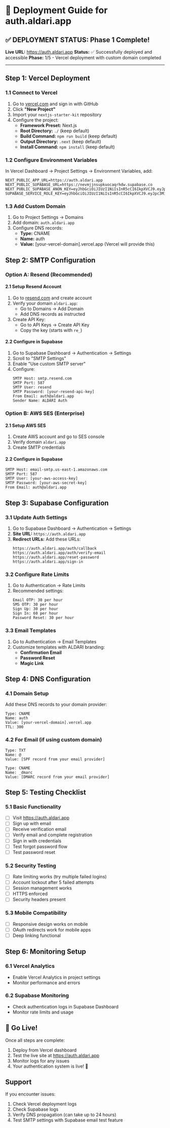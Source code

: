 # 🚀 Deployment Guide for auth.aldari.app

## ✅ DEPLOYMENT STATUS: Phase 1 Complete!

**Live URL:** https://auth.aldari.app
**Status:** ✅ Successfully deployed and accessible
**Phase:** 1/5 - Vercel deployment with custom domain completed

---

## Step 1: Vercel Deployment

### 1.1 Connect to Vercel
1. Go to [vercel.com](https://vercel.com) and sign in with GitHub
2. Click **"New Project"**
3. Import your `nextjs-starter-kit` repository
4. Configure the project:
   - **Framework Preset:** Next.js
   - **Root Directory:** `./` (keep default)
   - **Build Command:** `npm run build` (keep default)
   - **Output Directory:** `.next` (keep default)
   - **Install Command:** `npm install` (keep default)

### 1.2 Configure Environment Variables
In Vercel Dashboard → Project Settings → Environment Variables, add:

```env
NEXT_PUBLIC_APP_URL=https://auth.aldari.app
NEXT_PUBLIC_SUPABASE_URL=https://nevmjjnsupkuocaqrhdw.supabase.co
NEXT_PUBLIC_SUPABASE_ANON_KEY=eyJhbGciOiJIUzI1NiIsInR5cCI6IkpXVCJ9.eyJpc3MiOiJzdXBhYmFzZSIsInJlZiI6Im5ldm1qam5zdXBrdW9jYXFyaGR3Iiwicm9sZSI6ImFub24iLCJpYXQiOjE3NDc1ODYwMzEsImV4cCI6MjA2MzE2MjAzMX0.x_IWY_bdgVD9HGwR0RwcRuQ6sJxkFeO7tsRtJJtN4JQ
SUPABASE_SERVICE_ROLE_KEY=eyJhbGciOiJIUzI1NiIsInR5cCI6IkpXVCJ9.eyJpc3MiOiJzdXBhYmFzZSIsInJlZiI6Im5ldm1qam5zdXBrdW9jYXFyaGR3Iiwicm9sZSI6InNlcnZpY2Vfcm9sZSIsImlhdCI6MTc0NzU4NjAzMSwiZXhwIjoyMDYzMTYyMDMxfQ.U1hflreyyhguWW_xBGAXDfD_8DbOfZ11mJNoTA9vGpU
```

### 1.3 Add Custom Domain
1. Go to Project Settings → Domains
2. Add domain: `auth.aldari.app`
3. Configure DNS records:
   - **Type:** CNAME
   - **Name:** auth
   - **Value:** [your-vercel-domain].vercel.app (Vercel will provide this)

## Step 2: SMTP Configuration

### Option A: Resend (Recommended)

#### 2.1 Setup Resend Account
1. Go to [resend.com](https://resend.com) and create account
2. Verify your domain `aldari.app`:
   - Go to Domains → Add Domain
   - Add DNS records as instructed
3. Create API Key:
   - Go to API Keys → Create API Key
   - Copy the key (starts with `re_`)

#### 2.2 Configure in Supabase
1. Go to Supabase Dashboard → Authentication → Settings
2. Scroll to "SMTP Settings"
3. Enable "Use custom SMTP server"
4. Configure:
   ```
   SMTP Host: smtp.resend.com
   SMTP Port: 587
   SMTP User: resend
   SMTP Password: [your-resend-api-key]
   From Email: auth@aldari.app
   Sender Name: ALDARI Auth
   ```

### Option B: AWS SES (Enterprise)

#### 2.1 Setup AWS SES
1. Create AWS account and go to SES console
2. Verify domain `aldari.app`
3. Create SMTP credentials

#### 2.2 Configure in Supabase
```
SMTP Host: email-smtp.us-east-1.amazonaws.com
SMTP Port: 587
SMTP User: [your-aws-access-key]
SMTP Password: [your-aws-secret-key]
From Email: auth@aldari.app
```

## Step 3: Supabase Configuration

### 3.1 Update Auth Settings
1. Go to Supabase Dashboard → Authentication → Settings
2. **Site URL:** `https://auth.aldari.app`
3. **Redirect URLs:** Add these URLs:
   ```
   https://auth.aldari.app/auth/callback
   https://auth.aldari.app/auth/verify-email
   https://auth.aldari.app/reset-password
   https://auth.aldari.app/sign-in
   ```

### 3.2 Configure Rate Limits
1. Go to Authentication → Rate Limits
2. Recommended settings:
   ```
   Email OTP: 30 per hour
   SMS OTP: 30 per hour
   Sign Up: 30 per hour
   Sign In: 60 per hour
   Password Reset: 30 per hour
   ```

### 3.3 Email Templates
1. Go to Authentication → Email Templates
2. Customize templates with ALDARI branding:
   - **Confirmation Email**
   - **Password Reset**
   - **Magic Link**

## Step 4: DNS Configuration

### 4.1 Domain Setup
Add these DNS records to your domain provider:

```
Type: CNAME
Name: auth
Value: [your-vercel-domain].vercel.app
TTL: 300
```

### 4.2 For Email (if using custom domain)
```
Type: TXT
Name: @
Value: [SPF record from your email provider]

Type: CNAME
Name: _dmarc
Value: [DMARC record from your email provider]
```

## Step 5: Testing Checklist

### 5.1 Basic Functionality
- [ ] Visit https://auth.aldari.app
- [ ] Sign up with email
- [ ] Receive verification email
- [ ] Verify email and complete registration
- [ ] Sign in with credentials
- [ ] Test forgot password flow
- [ ] Test password reset

### 5.2 Security Testing
- [ ] Rate limiting works (try multiple failed logins)
- [ ] Account lockout after 5 failed attempts
- [ ] Session management works
- [ ] HTTPS enforced
- [ ] Security headers present

### 5.3 Mobile Compatibility
- [ ] Responsive design works on mobile
- [ ] OAuth redirects work for mobile apps
- [ ] Deep linking functional

## Step 6: Monitoring Setup

### 6.1 Vercel Analytics
- Enable Vercel Analytics in project settings
- Monitor performance and errors

### 6.2 Supabase Monitoring
- Check authentication logs in Supabase Dashboard
- Monitor rate limits and usage

## 🎉 Go Live!

Once all steps are complete:
1. Deploy from Vercel dashboard
2. Test the live site at https://auth.aldari.app
3. Monitor logs for any issues
4. Your authentication system is live! 🚀

## Support

If you encounter issues:
1. Check Vercel deployment logs
2. Check Supabase logs
3. Verify DNS propagation (can take up to 24 hours)
4. Test SMTP settings with Supabase email test feature